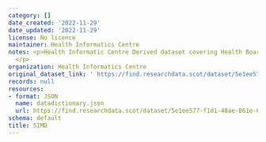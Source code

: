 ```yaml
---
category: []
date_created: '2022-11-29'
date_updated: '2022-11-29'
license: No licence
maintainer: Health Informatics Centre
notes: <p>Health Informatic Centre Derived dataset covering Health Board and SIMD
  </p>
organization: Health Informatics Centre
original_dataset_link: ' https://find.researchdata.scot/dataset/5e1ee577-f1d1-48ae-861e-6a5f2f510773'
records: null
resources:
- format: JSON
  name: datadictionary.json
  url: https://find.researchdata.scot/dataset/5e1ee577-f1d1-48ae-861e-6a5f2f510773/resource/5e1ee577-f1d1-48ae-861e-6a5f2f510773/download/datadictionary.json
schema: default
title: SIMD
---
```

